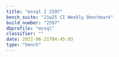 ```yaml
---
title: "mssql 2 2597"
bench_suite: "21w25 CI Weekly Benchmark"
build_number: "2597"
dbprofile: "mssql"
classifier: ""
date: 2021-06-21T04:45:03
type: "bench"
---
```

